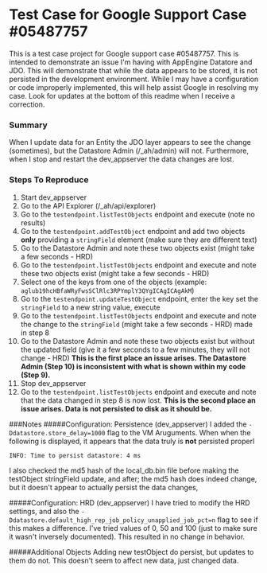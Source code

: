 # Test Case for Google Support Case #05487757
This is a test case project for Google support case #05487757.  This is intended to demonstrate an issue I'm having with AppEngine Datatore and JDO.  This will demonstrate that while the data appears to be stored, it is not persisted in the development environment.  While I may have a configuration or code improperly implemented, this will help assist Google in resolving my case.  Look for updates at the bottom of this readme when I receive a correction.
### Summary
When I update data for an Entity the JDO layer appears to see the change (sometimes), but the Datastore Admin (/_ah/admin) will not.  Furthermore, when I stop and restart the dev_appserver the data changes are lost.
### Steps To Reproduce
1. Start dev_appserver
2. Go to the API Explorer (/_ah/api/explorer)
3. Go to the `testendpoint.listTestObjects` endpoint and execute (note no results)
4. Go to the `testendpoint.addTestObject` endpoint and add two objects **only** providing a `stringField` element (make sure they are different text)
5. Go to the Datastore Admin and note these two objects exist (might take a few seconds - HRD)
6. Go to the `testendpoint.listTestObjects` endpoint and execute and note these two objects exist (might take a few seconds - HRD)
7. Select one of the keys from one of the objects (example: `aglub19hcHBfaWRyFwsSClRlc3RPYmplY3QYgICAgICAgAkM`)
8. Go to the `testendpoint.updateTestObject` endpoint, enter the key set the `stringField` to a new string value, execute
9. Go to the `testendpoint.listTestObjects` endpoint and execute and note the change to the `stringField` (might take a few seconds - HRD) made in step 8
10. Go to the Datastore Admin and note these two objects exist but without the updated field (give it a few seconds to a few minutes, they will not change - HRD)  **This is the first place an issue arises.  The Datastore Admin (Step 10) is inconsistent with what is shown within my code (Step 9).**
11. Stop dev_appserver
12. Go to the `testendpoint.listTestObjects` endpoint and execute and note that the data changed in step 8 is now lost.  **This is the second place an issue arises.  Data is not persisted to disk as it should be.**

###Notes
#####Configuration: Persistence (dev_appserver)
I added the `-Ddatastore.store_delay=1000` flag to the VM Aruguments.  When when the following is displayed, it appears that the data truly is **not** persisted properl

    INFO: Time to persist datastore: 4 ms

I also checked the md5 hash of the local_db.bin file before making the testObject stringField update, and after; the md5 hash does indeed change, but it doesn't appear to actually persist the data changes,

#####Configuration: HRD (dev_appserver)
I have tried to modify the HRD settings, and also the `-Ddatastore.default_high_rep_job_policy_unapplied_job_pct=n` flag to see if this makes a difference.  I've tried values of 0, 50 and 100 (just to make sure it wasn't inversely documented).  This resulted in no change in behavior.

#####Additional Objects
Adding new testObject do persist, but updates to them do not.  This doesn't seem to affect new data, just changed data.

